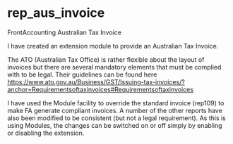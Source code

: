 # rep_aus_invoice
FrontAccounting Australian Tax Invoice

I have created an extension module to provide an Australian Tax Invoice.

The ATO (Australian Tax Office) is rather flexible about the layout of invoices but there are several mandatory elements that must be complied with to be legal. Their guidelines can be found here https://www.ato.gov.au/Business/GST/Issuing-tax-invoices/?anchor=Requirementsoftaxinvoices#Requirementsoftaxinvoices

I have used the Module facility to override the standard invoice (rep109) to make FA generate compliant invoices. A number of the other reports have also been modified to be consistent (but not a legal requirement). As this is using Modules, the changes can be switched on or off simply by enabling or disabling the extension.

